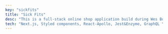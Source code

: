 ```yaml
---
key: "sickfits"
title: "Sick Fits"
desc: "This is a full-stack online shop application build during Wes Bos' Fullstack Advanced React & GraphQL course.  This project uses GraphQL API with Node.js on the backend and React.js and Apollo on the frontend. It includes many server-side bits, including JWT authentication, permissions, sending an email, uploading images, Pagination, and charging credit cards. Also, complex Relational Data queries and server-side mutations like signing up or checking-out and testing React Components. The next TODO for this app is to switch to new Prisma schema, change render props into hooks wherever possible, and develop user account section."
tech: "Next.js, Styled components, React-Apollo, Jest&Enzyme, GraphQL Yoga, Prisma, Stripe"
---
```

